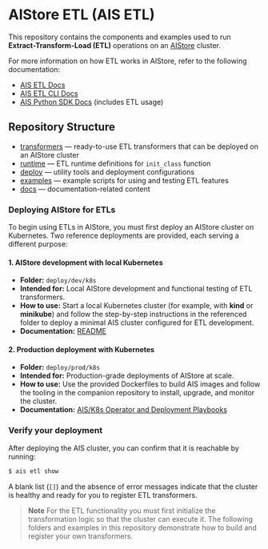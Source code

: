 # AIStore ETL (AIS ETL)

This repository contains the components and examples used to run **Extract-Transform-Load (ETL)** operations on an [AIStore](https://github.com/NVIDIA/aistore) cluster.

For more information on how ETL works in AIStore, refer to the following documentation:
- [AIS ETL Docs](https://github.com/NVIDIA/aistore/blob/main/docs/etl.md)
- [AIS ETL CLI Docs](https://github.com/NVIDIA/aistore/blob/main/docs/cli.md)
- [AIS Python SDK Docs](https://github.com/NVIDIA/aistore/blob/main/docs/python_sdk.md) (includes ETL usage)

## Repository Structure

- [transformers](/transformers/README.md) — ready-to-use ETL transformers that can be deployed on an AIStore cluster
- [runtime](/runtime/README.md) — ETL runtime definitions for `init_class` function
- [deploy](/deploy/README.md) — utility tools and deployment configurations
- [examples](/examples) — example scripts for using and testing ETL features
- [docs](/docs/README.md) — documentation-related content

### Deploying AIStore for ETLs

To begin using ETLs in AIStore, you must first deploy an AIStore cluster on Kubernetes. Two reference deployments are provided, each serving a different purpose:

#### 1. AIStore development with local Kubernetes

- **Folder:** `deploy/dev/k8s`
- **Intended for:** Local AIStore development and functional testing of ETL transformers.
- **How to use:** Start a local Kubernetes cluster (for example, with **kind** or **minikube**) and follow the step-by-step instructions in the referenced folder to deploy a minimal AIS cluster configured for ETL development.
- **Documentation:** [README](https://github.com/NVIDIA/aistore/tree/main/deploy/dev/k8s)

#### 2. Production deployment with Kubernetes

- **Folder:** `deploy/prod/k8s`
- **Intended for:** Production-grade deployments of AIStore at scale.
- **How to use:** Use the provided Dockerfiles to build AIS images and follow the tooling in the companion repository to install, upgrade, and monitor the cluster.
- **Documentation:** [AIS/K8s Operator and Deployment Playbooks](https://github.com/NVIDIA/ais-k8s)

### Verify your deployment

After deploying the AIS cluster, you can confirm that it is reachable by running:

```bash
$ ais etl show

```

A blank list (`[]`) and the absence of error messages indicate that the cluster is healthy and ready for you to register ETL transformers.

> **Note**
> For the ETL functionality you must first initialize the transformation logic so that the cluster can execute it. The following folders and examples in this repository demonstrate how to build and register your own transformers.
